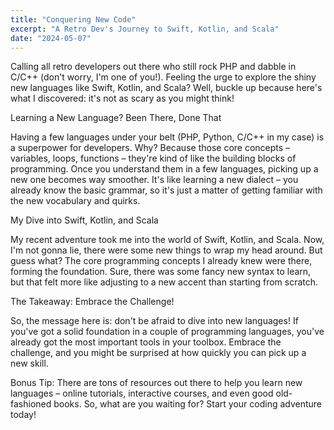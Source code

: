 ```yaml
---
title: "Conquering New Code"
excerpt: "A Retro Dev's Journey to Swift, Kotlin, and Scala"
date: "2024-05-07"
---
```



Calling all retro developers out there who still rock PHP and dabble in C/C++ (don't worry, I'm one of you!).  Feeling the urge to explore the shiny new languages like Swift, Kotlin, and Scala? Well, buckle up because here's what I discovered: it's not as scary as you might think!

Learning a New Language? Been There, Done That

Having a few languages under your belt (PHP, Python, C/C++ in my case) is a superpower for developers. Why? Because those core concepts – variables, loops, functions – they're kind of like the building blocks of programming. Once you understand them in a few languages, picking up a new one becomes way smoother. It's like learning a new dialect – you already know the basic grammar, so it's just a matter of getting familiar with the new vocabulary and quirks.

My Dive into Swift, Kotlin, and Scala

My recent adventure took me into the world of Swift, Kotlin, and Scala. Now, I'm not gonna lie, there were some new things to wrap my head around. But guess what? The core programming concepts I already knew were there, forming the foundation. Sure, there was some fancy new syntax to learn, but that felt more like adjusting to a new accent than starting from scratch.

The Takeaway: Embrace the Challenge!

So, the message here is: don't be afraid to dive into new languages!  If you've got a solid foundation in a couple of programming languages, you've already got the most important tools in your toolbox. Embrace the challenge,  and you might be surprised at how quickly you can pick up a new skill.

Bonus Tip: There are tons of resources out there to help you learn new languages – online tutorials, interactive courses, and even good old-fashioned books. So, what are you waiting for?  Start your coding adventure today!
